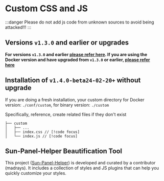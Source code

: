# Custom CSS and JS

:::danger 
Please do not add js code from unknown sources to avoid being attacked!!!
:::

## Versions `v1.3.0` and earlier or upgrades

**For versions `v1.3.0` and earlier [please refer here](./custom_js_css_old.md). If you are using the Docker version and have upgraded from `v1.3.0` or earlier, [please refer here](https://github.com/hslr-s/sun-panel/discussions/98)**


## Installation of `v1.4.0-beta24-02-20+` without upgrade

If you are doing a fresh installation, your custom directory for Docker version: `./conf/custom`, for binary version: `./custom`

Specifically, reference, create related files if they don't exist
```
├── custom
│   ├── ...
│   ├── index.css // [!code focus]
│   └── index.js // [!code focus]
```

## Sun-Panel-Helper Beautification Tool
This project ([Sun-Panel-Helper](https://github.com/madrays/sun-panel-helper)) is developed and curated by a contributor (madrays). It includes a collection of styles and JS plugins that can help you quickly customize your styles.